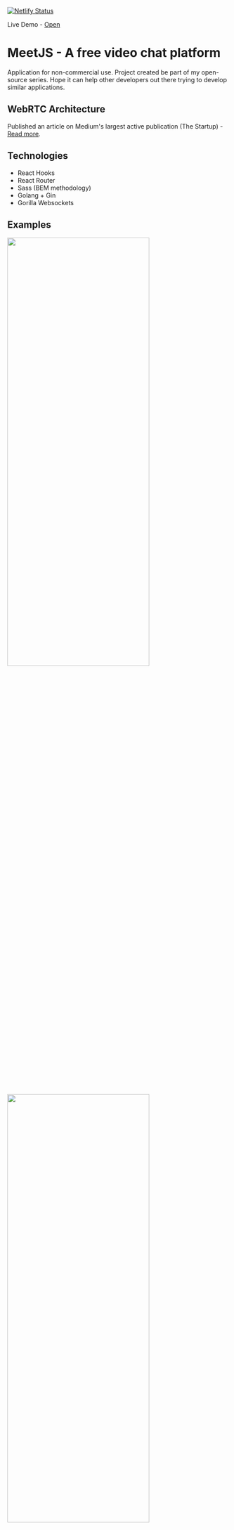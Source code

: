 [![Netlify Status](https://api.netlify.com/api/v1/badges/3fab6827-60bb-4548-b465-9e86b62150cf/deploy-status)](https://app.netlify.com/sites/meetjs/deploys)

Live Demo - [Open](https://meetjs.netlify.app/)
# MeetJS - A free video chat platform

Application for non-commercial use.
Project created be part of my open-source series. Hope it can help other developers out there trying to develop similar applications.

## WebRTC Architecture

Published an article on Medium's largest active publication (The Startup) - [Read more](https://medium.com/swlh/manage-dynamic-multi-peer-connections-in-webrtc-3ff4e10f75b7).

## Technologies

* React Hooks
* React Router
* Sass (BEM methodology)
* Golang + Gin
* Gorilla Websockets

## Examples

<img src="resources/demo1.png" height="50%" width="80%"/>
<img src="resources/demo2.png" height="50%" width="80%"/>
<img src="resources/demo3.png" height="50%" width="80%"/>

## Contributing
Pull requests are welcome. For major changes, please open an issue first to discuss what you would like to change.

## License
[MIT](https://choosealicense.com/licenses/mit/)
